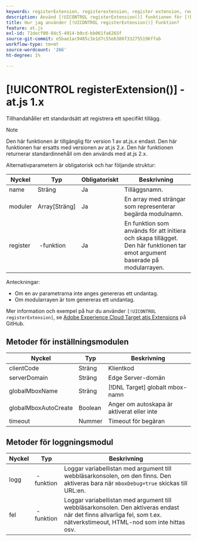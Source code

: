 ```yaml
---
keywords: registerExtension, registerextension, register extension, register extension, at.js, functions, function, clientCode, serverDomain, globalMboxName, globalMboxAutoCreate, timeout, registerExtension2
description: Använd [!UICONTROL registerExtension()] funktionen för [!DNL Adobe Target] at.js JavaScript-bibliotek för att registrera ett specifikt tillägg. (at.js 1.x)
title: Hur jag använder [!UICONTROL registerExtension()] Funktion?
feature: at.js
exl-id: 71decf00-84c5-4914-b0cd-bb061fa6265f
source-git-commit: e5bae1ac9485c3e1d7c55e6386f332755196ffab
workflow-type: tm+mt
source-wordcount: '266'
ht-degree: 1%

---
```


# [!UICONTROL registerExtension()] - at.js 1.x

Tillhandahåller ett standardsätt att registrera ett specifikt tillägg.

>[!NOTE]
>
>Den här funktionen är tillgänglig för version 1 av at.js.*x* endast. Den här funktionen har ersatts med versionen av at.js 2.*x*. Den här funktionen returnerar standardinnehåll om den används med at.js 2.x.

Alternativparametern är obligatorisk och har följande struktur:

| Nyckel | Typ | Obligatoriskt | Beskrivning |
|--- |--- |--- |--- |
| name | Sträng | Ja | Tilläggsnamn. |
| moduler | Array[Sträng] | Ja | En array med strängar som representerar begärda modulnamn. |
| register |  -funktion | Ja | En funktion som används för att initiera och skapa tillägget. Den här funktionen tar emot argument baserade på modularrayen. |

Anteckningar:

* Om en av parametrarna inte anges genereras ett undantag.
* Om modularrayen är tom genereras ett undantag.

Mer information och exempel på hur du använder `[!UICONTROL registerExtension]`, se [Adobe Experience Cloud Target atjs Extensions](https://github.com/Adobe-Marketing-Cloud/target-atjs-extensions) på GitHub.

## Metoder för inställningsmodulen

| Nyckel | Typ | Beskrivning |
|--- |--- |--- |
| clientCode | Sträng | Klientkod |
| serverDomain | Sträng | Edge Server-domän |
| globalMboxName | Sträng | [!DNL Target] globalt mbox-namn |
| globalMboxAutoCreate | Boolean | Anger om autoskapa är aktiverat eller inte |
| timeout | Nummer | Timeout för begäran |

## Metoder för loggningsmodul

| Nyckel | Typ | Beskrivning |
|--- |--- |--- |
| logg |  -funktion | Loggar variabellistan med argument till webbläsarkonsolen, om den finns. Den aktiveras bara när `mboxDebug=true` skickas till URL:en. |
| fel |  -funktion | Loggar variabellistan med argument till webbläsarkonsolen. Den aktiveras endast när det finns allvarliga fel, som t.ex. nätverkstimeout, HTML-nod som inte hittas osv. |
